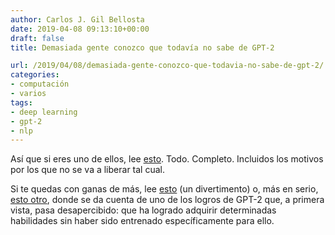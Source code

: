 ```yaml
---
author: Carlos J. Gil Bellosta
date: 2019-04-08 09:13:10+00:00
draft: false
title: Demasiada gente conozco que todavía no sabe de GPT-2

url: /2019/04/08/demasiada-gente-conozco-que-todavia-no-sabe-de-gpt-2/
categories:
- computación
- varios
tags:
- deep learning
- gpt-2
- nlp
---
```


Así que si eres uno de ellos, lee [esto](https://openai.com/blog/better-language-models/). Todo. Completo. Incluidos los motivos por los que no se va a liberar tal cual.

Si te quedas con ganas de más, lee [esto](https://slatestarcodex.com/2019/03/14/gwerns-ai-generated-poetry/) (un divertimento) o, más en serio, [esto otro](https://slatestarcodex.com/2019/02/19/gpt-2-as-step-toward-general-intelligence/), donde se da cuenta de uno de los logros de GPT-2 que, a primera vista, pasa desapercibido: que ha logrado adquirir determinadas habilidades sin haber sido entrenado específicamente para ello.